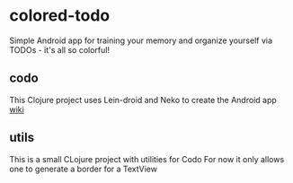 # colored-todo
Simple Android app for training your memory and organize yourself via TODOs - it's all so colorful!

## codo
This Clojure project uses Lein-droid and Neko to create the Android app [wiki]()

## utils
This is a small CLojure project with utilities for Codo
For now it only allows one to generate a border for a TextView
